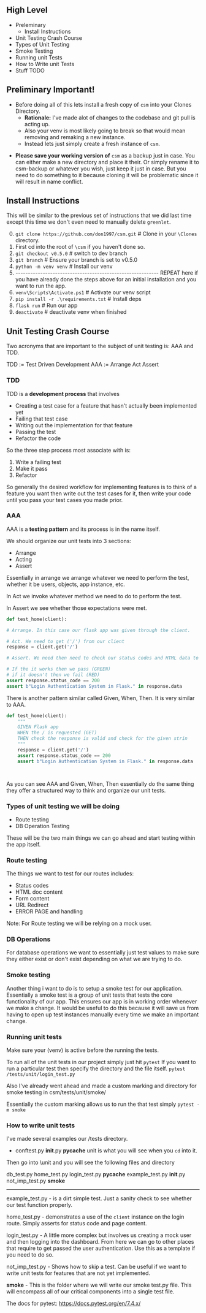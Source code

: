 ## High Level 

* Preleminary
	* Install Instructions
* Unit Testing Crash Course
* Types of Unit Testing
* Smoke Testing
* Running unit Tests
* How to Write unit Tests 
* Stuff TODO
## Preliminary Important!

- Before doing all of this lets install a fresh copy of `csm` into your Clones Directory.
	*  **Rationale:** I've made alot of changes to the codebase and git pull is acting up.
	* Also your venv is most likely going to break so that would mean removing and remaking a new instance.
	* Instead lets just simply create a fresh instance of `csm`.
* **Please save your working version of**  `csm`  as a backup just in case. You can either make a new directory and place it their. Or simply rename it to csm-backup or whatever you wish, just keep it just in case. But you need to do something to it because cloning it will be problematic since it will result in name conflict.

## Install Instructions

This will be similar to the previous set of instructions that we did last time except this time we don't even need to manually delete `greenlet`. 

0. `git clone https://github.com/don1997/csm.git` # Clone in your `\Clones` directory.
1. First cd into the root of `\csm` if you haven't done so.
2. `git checkout v0.5.0` # switch to dev branch
3. `git branch` # Ensure your branch is set to v0.5.0
4. `python -m venv venv` # Install our venv
5. ----------------------------------------------------------  REPEAT here if you have already done the steps above for an initial installation and you want to run the app.
6. `venv\Scripts\Activate.ps1` # Activate our venv script
7. `pip install -r .\requirements.txt` # Install deps
8. `flask run`  # Run our app
9. `deactivate`  # deactivate venv when finished

## Unit Testing Crash Course

Two acronyms that are important to the subject of unit testing is: AAA and TDD.

TDD := Test Driven Development
AAA := Arrange Act Assert

### TDD
TDD is a **development process** that involves 
*  Creating a test case for a feature that hasn't actually been implemented yet
*  Failing that test case 
*  Writing out the implementation for that feature
* Passing the test
* Refactor the code 

So the three step process most associate with is:
1. Write a failing test
2. Make it pass
3. Refactor

So generally the desired workflow for implementing features is to think of a feature you want then write out the test cases for it, then write your code until you pass your test cases you made prior. 
### AAA

AAA is a **testing pattern** and its process is in the name itself. 

We should organize our unit tests into 3 sections:
* Arrange
* Acting 
* Assert

Essentially in arrange we arrange whatever we need to perform the test, whether it be users, objects, app instance,  etc.

In Act we invoke whatever method we need to do to perform the test.

In Assert we see whether those expectations were met.

```python
def test_home(client):

# Arrange. In this case our flask app was given through the client.

# Act. We need to get ('/') from our client
response = client.get('/')

# Assert. We need then need to check our status codes and HTML data to see if they line up with our expectation.

# If the it works then we pass (GREEN)
# if it doesn't then we fail (RED)
assert response.status_code == 200
assert b"Login Authentication System in Flask." in response.data
```


There is another pattern similar called Given, When, Then. It is very similar to AAA.
```python
def test_home(client):
    """
    GIVEN Flask app
    WHEN the / is requested (GET) 
    THEN check the response is valid and check for the given strin
    """
    response = client.get('/')
    assert response.status_code == 200
    assert b"Login Authentication System in Flask." in response.data




```

As you can see AAA and Given, When, Then essentially do the same thing they offer a structured way to think and organize our unit tests. 

### Types of unit testing we will be doing
* Route testing
* DB Operation Testing


These will be the two main things we can go ahead and start testing within the app itself.

### Route testing
The things we want to test for our routes includes:
* Status codes
* HTML doc content
* Form content
* URL Redirect
* ERROR PAGE and handling

Note: For Route testing we will be relying on a mock user.
### DB Operations
For database operations we want to essentially just test values to make sure they either exist or don't exist depending on what we are trying to do. 

### Smoke testing

Another thing i want to do is to setup a smoke test for our application. Essentially a smoke test is a group of unit tests that tests the core functionality of our app. This ensures our app is in working order whenever we make a change. It would be useful to do this because it will save us from having to open up test instances manually every time we make an important change. 
### Running unit tests 

Make sure your (venv) is active before the running the tests.

To run all of the unit tests in our project simply just hit `pytest`
If you want to run a particular test then specify the directory and the file itself. `pytest /tests/unit/login_test.py`

Also I've already went ahead and made a custom marking and directory for smoke testing in csm/tests/unit/smoke/

Essentially the custom marking allows us to run the that test simply `pytest -m smoke`

### How to write unit tests

I've made several examples our /tests directory.
* conftest.py  __init__.py  __pycache__  unit
is what you will see when you `cd` into it.

Then go into \unit and you will see the following files and directory

db_test.py       home_test.py  login_test.py    __pycache__
example_test.py  __init__.py   not_imp_test.py  **smoke**

---

example_test.py - is a dirt simple test. Just a sanity check to see whether our test function properly.

home_test.py - demonstrates a use of the `client` instance on the login route. Simply asserts for  status code and page content. 

login_test.py - A little more complex but involves us creating a mock user and then logging into the dashboard. From here we can go to other places that require to get passed the user authentication. Use this as a template if you need to do so. 

not_imp_test.py - Shows how to skip a test. Can be useful if we want to write unit tests for features that are not yet implemented. 

**smoke** - This is the folder where we will write our smoke test.py file. This will encompass all of our critical components into a single test file. 

The docs for pytest:
https://docs.pytest.org/en/7.4.x/